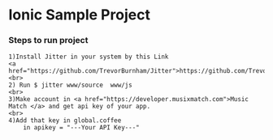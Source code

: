 <h1>Ionic Sample Project</h1>

<h3>Steps to run project</h3>

	1)Install Jitter in your system by this Link
	<a href="https://github.com/TrevorBurnham/Jitter">https://github.com/TrevorBurnham/Jitter</a>
	<br>
	2) Run $ jitter www/source  www/js
	<br>
	3)Make account in <a href="https://developer.musixmatch.com">Music Match </a> and get api key of your app.
	<br>
	4)Add that key in global.coffee
		in apikey = "---Your API Key---"

